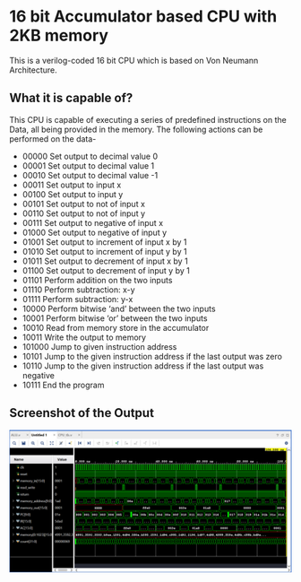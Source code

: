 # 16 bit Accumulator based CPU with 2KB memory
This is a verilog-coded 16 bit CPU which is based on Von Neumann Architecture.

## What it is capable of?
This CPU is capable of executing a series of predefined instructions on the Data, all being provided in the memory. The following actions can be performed on the data-
- 00000 Set output to decimal value 0
- 00001 Set output to decimal value 1
- 00010 Set output to decimal value -1
- 00011 Set output to input x
- 00100 Set output to input y
- 00101 Set output to not of input x
- 00110 Set output to not of input y
- 00111 Set output to negative of input x
- 01000 Set output to negative of input y
- 01001 Set output to increment of input x by 1
- 01010 Set output to increment of input y by 1
- 01011 Set output to decrement of input x by 1
- 01100 Set output to decrement of input y by 1
- 01101 Perform addition on the two inputs
- 01110 Perform subtraction: x-y
- 01111 Perform subtraction: y-x
- 10000 Perform bitwise ‘and’ between the two inputs
- 10001 Perform bitwise ‘or’ between the two inputs
- 10010 Read from memory store in the accumulator
- 10011 Write the output to memory
- 101000 Jump to given instruction address
- 10101 Jump to the given instruction address if the last output was zero
- 10110 Jump to the given instruction address if the last output was negative
- 10111 End the program

## Screenshot of the Output 
<img src="Simulation_result.png">
